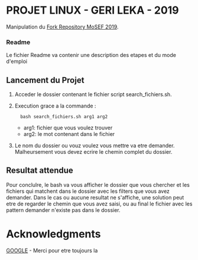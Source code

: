 # PROJET LINUX - GERI LEKA - 2019

Manipulation du [Fork Repository MoSEF 2019](https://github.com/gerileka/MoSEF-Projet-2019).

### Readme

Le fichier Readme va contenir une description des etapes et du mode d'emploi

## Lancement du Projet 

1. Acceder le dossier contenant le fichier script search_fichiers.sh.

2. Execution grace a la commande : 

    ```
      bash search_fichiers.sh arg1 arg2
    ```
      - arg1: fichier que vous voulez trouver
      - arg2: le mot contenant dans le fichier 
 
 3. Le nom du dossier ou vouz voulez vous mettre va etre demander. Malheursement vous devez ecrire le chemin complet du dossier.
 

## Resultat attendue

Pour conclulre, le bash va vous afficher le dossier que vous chercher et les fichiers qui matchent dans le dossier avec les filters que vous avez demander. Dans le cas ou aucune resultat ne s'affiche, une solution peut etre de regarder le chemin que vous avez saisi, ou au final le fichier avec les pattern demander n'existe pas dans le dossier.




# Acknowledgments
[GOOGLE](https://google.com) - Merci pour etre toujours la
